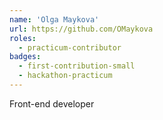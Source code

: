 ```yaml
---
name: 'Olga Maykova'
url: https://github.com/OMaykova
roles:
  - practicum-contributor
badges:
  - first-contribution-small
  - hackathon-practicum
---
```


Front-end developer
